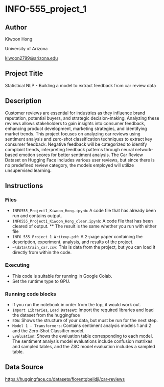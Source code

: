 # INFO-555_project_1
## Author

Kiwoon Hong

University of Arizona

kiwoon2799@arizona.edu


## Project Title

Statistical NLP - Building a model to extract feedback from car review data

## Description

Customer reviews are essential for industries as they influence brand reputation, potential buyers, and strategic decision-making. Analyzing these reviews allows stakeholders to gain insights into consumer feedback, enhancing product development, marketing strategies, and identifying market trends. This project focuses on analyzing car reviews using sentiment analysis and zero-shot classification techniques to extract key consumer feedback. Negative feedback will be categorized to identify complaint trends, interpreting feedback patterns through neural network-based emotion scores for better sentiment analysis. The Car Review Dataset on Hugging Face includes various user reviews, but since there is no predefined review category, the models employed will utilize unsupervised learning.

## Instructions

### Files
* `INFO555_Project1_Kiwoon_Hong.ipynb`: A code file that has already been run and contains output.
* `INFO555_Project1_Kiwoon_Hong_clear.ipynb`: A code file that has been cleared of output.
** The result is the same whether you run with either file
* `INFO_555_Project_1_Writeup.pdf`: A 2-page paper containing the description, experiment, analysis, and results of the project.
* `~\data\train_car.csv`: This is data from the project, but you can load it directly from within the code.
### Executing

* This code is suitable for running in Google Colab.
* Set the runtime type to GPU.

### Running code blocks

* If you run the notebook in order from the top, it would work out.
* `Import Libraries`, `Load Dataset`: Import the required libraries and load the dataset from the huggingface
* `EDA`: Shows the structure of your data, but must be run for the next step.
* `Model 1 - Transformers`: Contains sentiment analysis models 1 and 2 and the Zero-Shot Classifier model.
* `Evaluation`: Shows the evaluation table corresponding to each model. The sentiment analysis model evaluations include confusion matrixes and sampled tables, and the ZSC model evaluation includes a sampled table.

## Data Source
https://huggingface.co/datasets/florentgbelidji/car-reviews
